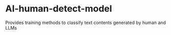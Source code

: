 # AI-human-detect-model
Provides training methods to classify text contents generated by human and LLMs
